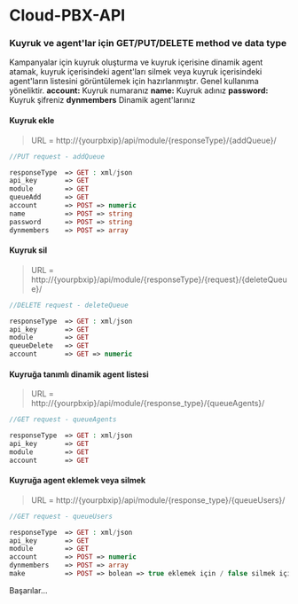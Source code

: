 # Cloud-PBX-API
 
### Kuyruk ve agent'lar için GET/PUT/DELETE method ve data type
Kampanyalar için kuyruk oluşturma ve kuyruk içerisine dinamik agent atamak, kuyruk içerisindeki agent'ları silmek veya kuyruk içerisindeki agent'ların listesini görüntülemek için hazırlanmıştır.
Genel kullanıma yöneliktir.
**account:**   Kuyruk numaranız
**name:**      Kuyruk adınız
**password:**  Kuyruk şifreniz
**dynmembers** Dinamik agent'larınız

#### Kuyruk ekle

> URL = http://{yourpbxip}/api/module/{responseType}/{addQueue}/

```php
//PUT request - addQueue

responseType  => GET : xml/json
api_key       => GET
module        => GET
queueAdd      => GET
account       => POST => numeric
name          => POST => string
password      => POST => string
dynmembers    => POST => array
```

#### Kuyruk sil

> URL = http://{yourpbxip}/api/module/{responseType}/{request}/{deleteQueue}/

```php
//DELETE request - deleteQueue

responseType  => GET : xml/json
api_key       => GET
module        => GET
queueDelete   => GET
account       => GET => numeric
```
#### Kuyruğa tanımlı dinamik agent listesi

> URL = http://{yourpbxip}/api/module/{response_type}/{queueAgents}/

```php
//GET request - queueAgents

responseType  => GET : xml/json
api_key       => GET
module        => GET
account       => GET
```

#### Kuyruğa agent eklemek veya silmek

> URL = http://{yourpbxip}/api/module/{response_type}/{queueUsers}/

```php
//GET request - queueUsers

responseType  => GET : xml/json
api_key       => GET
module        => GET
account       => POST => numeric
dynmembers    => POST => array
make          => POST => bolean => true eklemek için / false silmek için
```


Başarılar...
